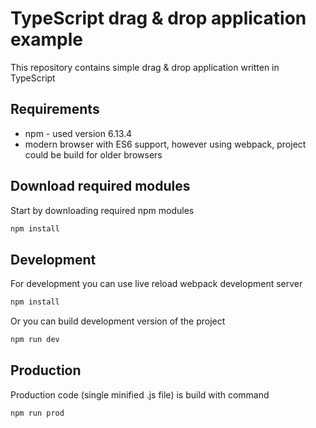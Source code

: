 TypeScript drag & drop application example
==========

This repository contains simple drag & drop application written in TypeScript

Requirements
----------
* npm - used version 6.13.4
* modern browser with ES6 support, however using webpack, project could be build for older browsers

Download required modules
----------
Start by downloading required npm modules

```bash
npm install
```

Development
----------
For development you can use live reload webpack development server

```bash
npm install
```

Or you can build development version of the project

```bash
npm run dev
```

Production
----------
Production code (single minified .js file) is build with command

```bash
npm run prod
```